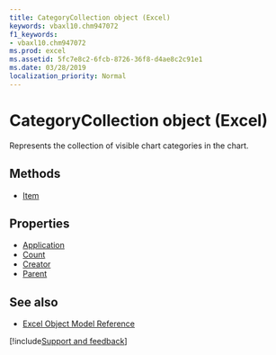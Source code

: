 ```yaml
---
title: CategoryCollection object (Excel)
keywords: vbaxl10.chm947072
f1_keywords:
- vbaxl10.chm947072
ms.prod: excel
ms.assetid: 5fc7e8c2-6fcb-8726-36f8-d4ae8c2c91e1
ms.date: 03/28/2019
localization_priority: Normal
---
```



# CategoryCollection object (Excel)

Represents the collection of visible chart categories in the chart.

## Methods

- [Item](Excel.categorycollection.item.md)

## Properties

- [Application](Excel.categorycollection.application.md)
- [Count](Excel.categorycollection.count.md)
- [Creator](Excel.categorycollection.creator.md)
- [Parent](Excel.categorycollection.parent.md)


## See also

- [Excel Object Model Reference](overview/Excel/object-model.md)

[!include[Support and feedback](~/includes/feedback-boilerplate.md)]